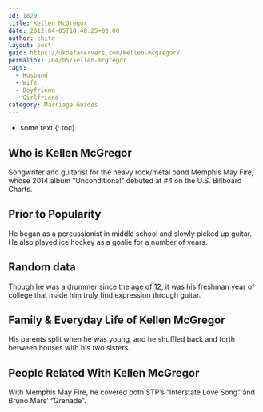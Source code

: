```yaml
---
id: 1829
title: Kellen McGregor
date: 2012-04-05T10:48:25+00:00
author: chito
layout: post
guid: https://ukdataservers.com/kellen-mcgregor/
permalink: /04/05/kellen-mcgregor
tags:
  - Husband
  - Wife
  - Boyfriend
  - Girlfriend
category: Marriage Guides
---
```


* some text
{: toc}
          
          
## Who is  Kellen McGregor
                  
                  
                  
Songwriter and guitarist for the heavy rock/metal band Memphis May Fire, whose 2014 album &#8220;Unconditional&#8221; debuted at #4 on the U.S. Billboard Charts.
                  
                
                
                
## Prior to Popularity 
                  
                  
                  
He began as a percussionist in middle school and slowly picked up guitar. He also played ice hockey as a goalie for a number of years.
                  
                
                
                
## Random data 
                  
                  
                  
Though he was a drummer since the age of 12, it was his freshman year of college that made him truly find expression through guitar.
                  
                
                
                
## Family & Everyday Life of Kellen McGregor
                  
                  
                  
His parents split when he was young, and he shuffled back and forth between houses with his two sisters.
                  
                
                
                
## People Related With  Kellen McGregor
                  
                  
                  
With Memphis May Fire, he covered both STP&#8217;s &#8220;Interstate Love Song&#8221; and Bruno Mars&#8217; &#8220;Grenade&#8221;.
                  
                
              
            
          
          
          
    
    
  
